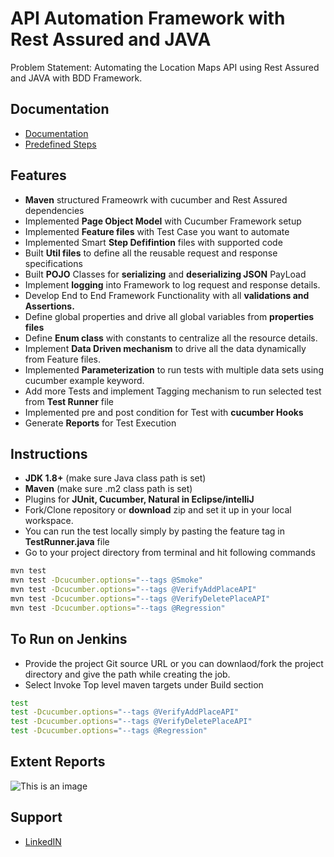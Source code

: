
# API Automation Framework with Rest Assured and JAVA 

Problem Statement: Automating the Location Maps API using Rest Assured and JAVA with BDD Framework.




## Documentation
* [Documentation](https://rest-assured.io/)
* [Predefined Steps](https://www.guru99.com/rest-assured.html)

## Features

- **Maven** structured Frameowrk with cucumber and Rest Assured dependencies
- Implemented **Page Object Model** with Cucumber Framework setup
- Implemented **Feature files** with Test Case you want to automate
- Implemented Smart **Step Defifintion** files with supported code
- Built **Util files** to define all the reusable request and response specifications
- Built **POJO** Classes for **serializing** and **deserializing JSON** PayLoad
- Implement **logging** into Framework to log request and response details.
- Develop End to End Framework Functionality with all **validations and Assertions.**
- Define global properties and drive all global variables from **properties files**
- Define **Enum class** with constants to centralize all the resource details.
- Implement **Data Driven mechanism** to drive all the data dynamically from Feature files.
- Implemented **Parameterization** to run tests with multiple data sets using cucumber example keyword.
- Add more Tests and implement Tagging mechanism to run selected test from **Test Runner** file
- Implemented pre and post condition for Test with **cucumber Hooks**
- Generate **Reports** for Test Execution





## Instructions

- **JDK 1.8+** (make sure Java class path is set)
- **Maven** (make sure .m2 class path is set)
- Plugins for **JUnit, Cucumber, Natural in Eclipse/intelliJ**
- Fork/Clone repository or **download** zip and set it up in your local workspace.
- You can run the test locally simply by pasting the feature tag in **TestRunner.java** file
- Go to your project directory from terminal and hit following commands
```bash
mvn test
mvn test -Dcucumber.options="--tags @Smoke"
mvn test -Dcucumber.options="--tags @VerifyAddPlaceAPI"
mvn test -Dcucumber.options="--tags @VerifyDeletePlaceAPI"
mvn test -Dcucumber.options="--tags @Regression"
```

## To Run on Jenkins
- Provide the project Git source URL or you can downlaod/fork the project directory and give the path while creating the job.
- Select Invoke Top level maven targets under Build section
```bash
test 
test -Dcucumber.options="--tags @VerifyAddPlaceAPI"
test -Dcucumber.options="--tags @VerifyDeletePlaceAPI"
test -Dcucumber.options="--tags @Regression"
```
## Extent Reports

![This is an image](https://user-images.githubusercontent.com/46919369/229980032-113aae51-292e-4191-b12c-746ad0bb7db3.PNG)

## Support

* [LinkedIN](https://www.linkedin.com/in/sailesh-ramesh-96991b13a/)

